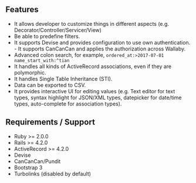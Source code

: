 ## Features

- It allows developer to customize things in different aspects (e.g. Decorator/Controller/Servicer/View)
- Be able to predefine filters.
- It supports Devise and provides configuration to use own authentication. - It supports CanCanCan and applies the authorization across Wallaby.
- Advanced colon search, for example, `ordered_at:>2017-07-01 name_start_with:^tian`
- It handles all kinds of ActiveRecord associations, even if they are polymorphic.
- It handles Single Table Inheritance (STI).
- Data can be exported to CSV.
- It provides interactive UI for editing values (e.g. Text editor for text types, syntax highlight for JSON/XML types, datepicker for date/time types, auto-complete for association types).

## Requirements / Support

- Ruby >= 2.0.0
- Rails >= 4.2.0
- ActiveRecord >= 4.2.0
- Devise
- CanCanCan/Pundit
- Bootstrap 3
- Turbolinks (disabled by default)
